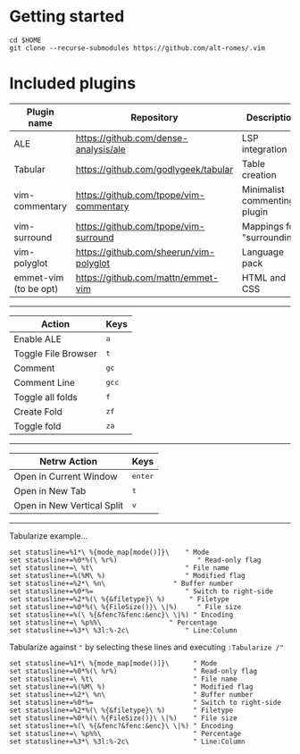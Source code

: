 # Getting started

```
cd $HOME
git clone --recurse-submodules https://github.com/alt-romes/.vim
```

# Included plugins

| Plugin name           | Repository                              | Description                  |
| ---                   | ---                                     | ---                          |
| ALE                   | https://github.com/dense-analysis/ale   | LSP integration              |
| Tabular               | https://github.com/godlygeek/tabular    | Table creation               |
| vim-commentary        | https://github.com/tpope/vim-commentary | Minimalist commenting plugin |
| vim-surround          | https://github.com/tpope/vim-surround   | Mappings for "surrounding"   |
| vim-polyglot          | https://github.com/sheerun/vim-polyglot | Language pack                |
| emmet-vim (to be opt) | https://github.com/mattn/emmet-vim      | HTML and CSS                 |

---

| Action              | Keys                  |
| ------------------- | --------------------- |
| Enable ALE          | <kbd><leader>a</kbd>  |
| Toggle File Browser | <kbd><leader>t</kbd>  |
| Comment             | <kbd>gc<motion></kbd> |
| Comment Line        | <kbd>gcc</kbd>        |
| Toggle all folds    | <kbd><leader>f</kbd>  |
| Create Fold         | <kbd>zf</kbd>         |
| Toggle fold         | <kbd>za</kbd>         |

---

| Netrw Action               | Keys             |
| -------------------------- | ---------------- |
| Open in Current Window     | <kbd>enter</kbd> |
| Open in New Tab            | <kbd>t</kbd>     |
| Open in New Vertical Split | <kbd>v</kbd>     |

---

Tabularize example...

```vim
set statusline=%1*\ %{mode_map[mode()]}\    " Mode
set statusline+=%0*%(\ %r%)                    " Read-only flag
set statusline+=\ %t\                       " File name
set statusline+=%(%M\ %)                    " Modified flag
set statusline+=%2*\ %n\                 " Buffer number
set statusline+=%0*%=                       " Switch to right-side
set statusline+=%2*%(\ %{&filetype}\ %)      " Filetype
set statusline+=%0*%(\ %{FileSize()}\ \|%)     " File size
set statusline+=%(\ %{&fenc?&fenc:&enc}\ \|%) " Encoding
set statusline+=\ %p%%\                 " Percentage
set statusline+=%3*\ %3l:%-2c\              " Line:Column
```

Tabularize against `"` by selecting these lines and executing `:Tabularize /"`
```vim
set statusline=%1*\ %{mode_map[mode()]}\      " Mode
set statusline+=%0*%(\ %r%)                   " Read-only flag
set statusline+=\ %t\                         " File name
set statusline+=%(%M\ %)                      " Modified flag
set statusline+=%2*\ %n\                      " Buffer number
set statusline+=%0*%=                         " Switch to right-side
set statusline+=%2*%(\ %{&filetype}\ %)       " Filetype
set statusline+=%0*%(\ %{FileSize()}\ \|%)    " File size
set statusline+=%(\ %{&fenc?&fenc:&enc}\ \|%) " Encoding
set statusline+=\ %p%%\                       " Percentage
set statusline+=%3*\ %3l:%-2c\                " Line:Column
```

